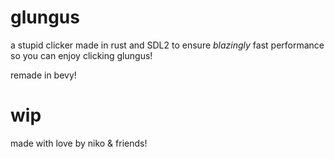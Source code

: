 # glungus
a stupid clicker made in rust and SDL2 to ensure *blazingly* fast performance so you can enjoy clicking glungus!

remade in bevy!

# wip

made with love by niko & friends!